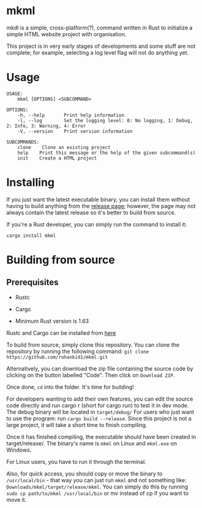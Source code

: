 # mkml

mkdl is a simple, cross-platform(?), command written in Rust to initialize a simple HTML website project with organisation.

This project is in very early stages of developments and some stuff
are not complete; for example, selecting a log level flag will not do anything yet.

# Usage

```
USAGE:
    mkml [OPTIONS] <SUBCOMMAND>

OPTIONS:
    -h, --help       Print help information
    -l, --log        Set the logging level: 0: No logging, 1: Debug, 2: Info, 3: Warning, 4: Error
    -V, --version    Print version information

SUBCOMMANDS:
    clone    Clone an existing project
    help    Print this message or the help of the given subcommand(s)
    init    Create a HTML project
```

# Installing
If you just want the latest executable binary, you can install them without
having to build anything from the [release page](https://github.com/rohankid1/mkml/releases); however, the page may not always contain the
latest release so it's better to build from source.

If you're a Rust developer, you can simply run the command to install it:
```
cargo install mkml
```

# Building from source
## Prerequisites 
* Rustc
* Cargo

* Minimum Rust version is 1.63

Rustc and Cargo can be installed from [here](https://www.rust-lang.org/tools/install)

To build from source, simply clone this repository.
You can clone the repository by running the following command:
`git clone https://github.com/rohankid1/mkml.git`

Alternatively, you can download the zip file containing the source code by clicking
on the button labelled "Code". Then click on `Download ZIP`.

Once done, `cd` into the folder. It's time for building!

For developers wanting to add their own features, you can edit the source
code directly and run cargo r (short for cargo run) to test it in dev
mode. The debug binary will be located in `target/debug/`
For users who just want to use the program: run `cargo build --release`.
Since this project is not a large project, it will take a short time to
finish compiling.

Once it has finished compiling, the executable should have been created in
target/release/. The binary's name is `mkml` on Linux and `mkml.exe` on Windows.

For Linux users, you have to run it through the terminal.

Also, for quick access,
you should copy or move the binary to `/usr/local/bin` - that way you can just run `mkml`
and not something like: `Downloads/mkml/target/release/mkml`.
You can simply do this by running
`sudo cp path/to/mkml /usr/local/bin` or mv instead of cp if you want to move it.